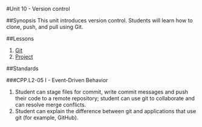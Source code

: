 #Unit 10 - Version control

##Synopsis
This unit introduces version control. Students will learn how to clone, push, and pull using Git.

##Lessons

1. [Git](lessons/1-git)
2. [Project](lessons/2-project)

##Standards

###CPP.L2-05 I - Event-Driven Behavior
1. Student	can stage	files	for	commit,	write	commit	messages	and	push	their	code	to	a	remote	repository; student	can	use git to	collaborate	and	can	resolve	merge	conflicts.
2. Student	can	explain	the	difference	between	git	and	applications	that	use	git	(for	example,	GitHub).

